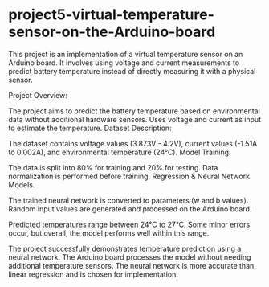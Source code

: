 # project5-virtual-temperature-sensor-on-the-Arduino-board
This project is an implementation of a virtual temperature sensor on an Arduino board. It involves using voltage and current measurements to predict battery temperature instead of directly measuring it with a physical sensor.

Project Overview:

The project aims to predict the battery temperature based on environmental data without additional hardware sensors.
Uses voltage and current as input to estimate the temperature.
Dataset Description:

The dataset contains voltage values (3.873V - 4.2V), current values (-1.51A to 0.002A), and environmental temperature (24°C).
Model Training:

The data is split into 80% for training and 20% for testing.
Data normalization is performed before training.
Regression & Neural Network Models.

The trained neural network is converted to parameters (w and b values).
Random input values are generated and processed on the Arduino board.

Predicted temperatures range between 24°C to 27°C.
Some minor errors occur, but overall, the model performs well within this range.

The project successfully demonstrates temperature prediction using a neural network.
The Arduino board processes the model without needing additional temperature sensors.
The neural network is more accurate than linear regression and is chosen for implementation.
